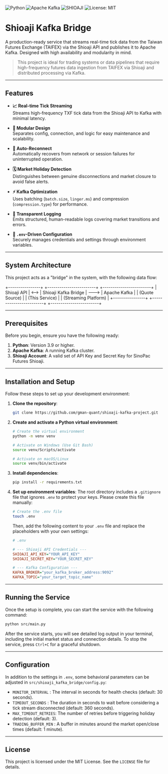 ![Python](https://img.shields.io/badge/python-3.9%2B-blue)
![Apache Kafka](https://img.shields.io/badge/Kafka-required-orange)
![SHIOAJI](https://img.shields.io/badge/SHIOAJI-required-orange)
![License: MIT](https://img.shields.io/badge/License-MIT-green)


# Shioaji Kafka Bridge

A production-ready service that streams real-time tick data from the Taiwan Futures Exchange (TAIFEX) via the Shioaji API and publishes it to Apache Kafka. Designed with high availability and modularity in mind.

> This project is ideal for trading systems or data pipelines that require high-frequency futures data ingestion from TAIFEX via Shioaji and distributed processing via Kafka.


---

## Features

- **📈 Real-time Tick Streaming**  
  Streams high-frequency TXF tick data from the Shioaji API to Kafka with minimal latency.

- **🧩 Modular Design**  
  Separates config, connection, and logic for easy maintenance and scalability.

- **🔄 Auto-Reconnect**  
  Automatically recovers from network or session failures for uninterrupted operation.

- **🗓️ Market Holiday Detection**  
  Distinguishes between genuine disconnections and market closure to avoid false alerts.

- **⚡️ Kafka Optimization**  
  Uses batching (`batch.size`, `linger.ms`) and compression (`compression.type`) for performance.

- **📝 Transparent Logging**  
  Emits structured, human-readable logs covering market transitions and errors.

- **🔑 `.env`-Driven Configuration**  
  Securely manages credentials and settings through environment variables.

---

## System Architecture

This project acts as a "bridge" in the system, with the following data flow:

+----------------+      +------------------------+      +------------------------+
|  Shioaji API   | <--> |  Shioaji Kafka Bridge  | ---> |      Apache Kafka      |
| (Quote Source) |      |     (This Service)     |      |  (Streaming Platform)  |
+----------------+      +------------------------+      +------------------------+


---


## Prerequisites

Before you begin, ensure you have the following ready:

1.  **Python**: Version 3.9 or higher.
2.  **Apache Kafka**: A running Kafka cluster.
3.  **Shioaji Account**: A valid set of API Key and Secret Key for SinoPac Futures Shioaji.

---

## Installation and Setup

Follow these steps to set up your development environment:

1.  **Clone the repository**:
    ```bash
    git clone https://github.com/gman-quant/shioaji-kafka-project.git
    ```

2.  **Create and activate a Python virtual environment**:
    ```bash
    # Create the virtual environment
    python -m venv venv

    # Activate on Windows (Use Git Bash)
    source venv/Scripts/activate

    # Activate on macOS/Linux
    source venv/bin/activate
    ```

3.  **Install dependencies**:
    ```bash
    pip install -r requirements.txt
    ```

4.  **Set up environment variables**:
    The root directory includes a `.gitignore` file that ignores `.env` to protect your keys. Please create this file manually:

    ```bash
    # Create the .env file
    touch .env
    ```

    Then, add the following content to your `.env` file and replace the placeholders with your own settings:

    ```ini
    # .env

    # --- Shioaji API Credentials ---
    SHIOAJI_API_KEY="YOUR_API_KEY"
    SHIOAJI_SECRET_KEY="YOUR_SECRET_KEY"

    # --- Kafka Configuration ---
    KAFKA_BROKER="your_kafka_broker_address:9092"
    KAFKA_TOPIC="your_target_topic_name"
    ```

---

## Running the Service

Once the setup is complete, you can start the service with the following command:

```bash
python src/main.py
```

After the service starts, you will see detailed log output in your terminal, including the initial market status and connection details. To stop the service, press `Ctrl+C` for a graceful shutdown.

---

## Configuration

In addition to the settings in `.env`, some behavioral parameters can be adjusted in `src/shioaji_kafka_bridge/config.py`:

* `MONITOR_INTERVAL`   : The interval in seconds for health checks (default: 30 seconds).
* `TIMEOUT_SECONDS`    : The duration in seconds to wait before considering a tick stream disconnected (default: 360 seconds).
* `MAX_TIMEOUT_RETRIES`: The number of retries before triggering holiday detection (default: 3).
* `TRADING_BUFFER_MIN` : A buffer in minutes around the market open/close times (default: 1 minute).

---

## License

This project is licensed under the MIT License. See the `LICENSE` file for details.
